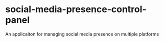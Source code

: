 # social-media-presence-control-panel
An applicaiton for managing social media presence on multiple platforms
